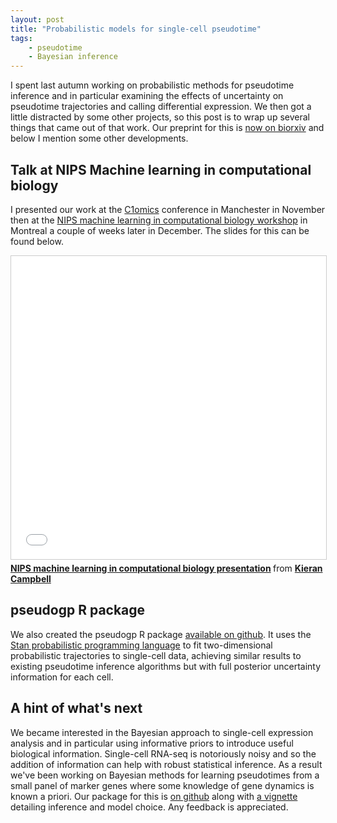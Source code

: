 ```yaml
---
layout: post
title: "Probabilistic models for single-cell pseudotime"
tags:
    - pseudotime
    - Bayesian inference
---
```


I spent last autumn working on probabilistic methods for pseudotime inference and in particular examining the effects of uncertainty on pseudotime trajectories and calling differential expression. We then got a little distracted by some other projects, so this post is to wrap up several things that came out of that work. Our preprint for this is [now on biorxiv](http://biorxiv.org/content/early/2016/04/05/047365) and below I mention some other developments.

## Talk at NIPS Machine learning in computational biology

I presented our work at the [C1omics](http://radiant-project.eu/C1omics2015.html) conference in Manchester in November then at the [NIPS machine learning in computational biology workshop](http://mlcb.org/) in Montreal a couple of weeks later in December. The slides for this can be found below.

<iframe src="//www.slideshare.net/slideshow/embed_code/key/3AcUiXWIXwTXuu" width="595" height="485" frameborder="0" marginwidth="0" marginheight="0" scrolling="no" style="border:1px solid #CCC; border-width:1px; margin-bottom:5px; max-width: 100%;" allowfullscreen> </iframe> <div style="margin-bottom:5px"> <strong> <a href="//www.slideshare.net/KieranCampbell4/nips-machine-learning-in-computational-biology-presentation" title="NIPS machine learning in computational biology presentation" target="_blank">NIPS machine learning in computational biology presentation</a> </strong> from <strong><a href="//www.slideshare.net/KieranCampbell4" target="_blank">Kieran Campbell</a></strong> </div>

## pseudogp R package

We also created the pseudogp R package [available on github](http://github.com/kieranrcampbell/pseudogp/). It uses the [Stan probabilistic programming language](http://mc-stan.org) to fit two-dimensional probabilistic trajectories to single-cell data, achieving similar results to existing pseudotime inference algorithms but with full posterior uncertainty information for each cell.

## A hint of what's next

We became interested in the Bayesian approach to single-cell expression analysis and in particular using informative priors to introduce useful biological information. Single-cell RNA-seq is notoriously noisy and so the addition of information can help with robust statistical inference. As a result we've been working on Bayesian methods for learning pseudotimes from a small panel of marker genes where some knowledge of gene dynamics is known a priori. Our package for this is [on github](http://github.com/kieranrcampbell/bnlfa/) along with [a vignette](http://kieranrcampbell.github.io/bnlfa) detailing inference and model choice. Any feedback is appreciated.